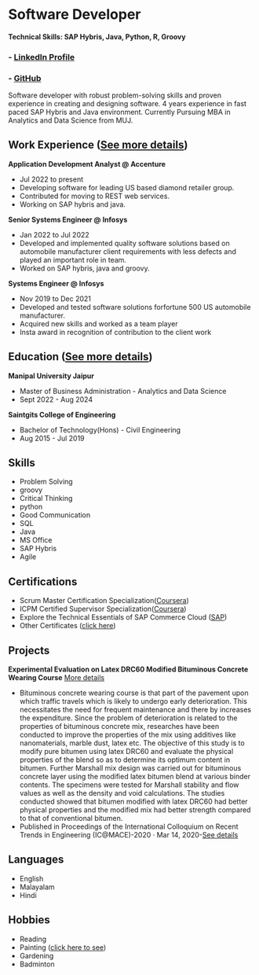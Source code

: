 # Software Developer

#### Technical Skills: SAP Hybris, Java, Python, R, Groovy

### - [Linkedln Profile](https://www.linkedin.com/in/treesa-sabu-66a029128/)                        
### - [GitHub](https://github.com/treesasabu98)

Software developer with robust problem-solving skills and proven experience in creating and designing software. 4 years experience in fast paced SAP Hybris and Java environment. Currently Pursuing MBA in Analytics and Data Science from MUJ.

## Work Experience ([See more details](/profile/experience.md))
**Application Development Analyst @ Accenture**
- Jul 2022 to present
- Developing software for leading US based diamond retailer group.
- Contributed for moving to REST web services.
- Working on SAP hybris and java.

**Senior Systems Engineer @ Infosys**
- Jan 2022 to Jul 2022
- Developed and implemented quality software solutions based on automobile manufacturer client requirements with less defects and played an important role in team.
- Worked on SAP hybris, java and groovy.

**Systems Engineer @ Infosys**
- Nov 2019 to Dec 2021
- Developed and tested software solutions forfortune 500 US automobile manufacturer.
- Acquired new skills and worked as a team player
- Insta award in recognition of contribution to the client work

## Education ([See more details](/profile/education.md))
**Manipal University Jaipur**
- Master of Business Administration - Analytics and Data Science
- Sept 2022 - Aug 2024
  
**Saintgits College of Engineering**
- Bachelor of Technology(Hons) - Civil Engineering
- Aug 2015 - Jul 2019

## Skills
- Problem Solving
- groovy
- Critical Thinking
- python
- Good Communication
- SQL
- Java
- MS Office
- SAP Hybris
- Agile

## Certifications
- Scrum Master Certification Specialization([Coursera](https://www.coursera.org/account/accomplishments/specialization/certificate/J727HTMTK3JK))
- ICPM Certified Supervisor Specialization([Coursera](
https://www.coursera.org/account/accomplishments/specialization/certificate/6CXJV9GPL2RN))
- Explore the Technical Essentials of SAP Commerce Cloud ([SAP](https://www.credly.com/badges/f0ebdd8d-6c65-4632-be71-bee930ab2afd/public_url))
- Other Certificates ([click here](https://www.linkedin.com/in/treesa-sabu-66a029128/details/certifications/))

## Projects
**Experimental Evaluation on Latex DRC60 Modified Bituminous Concrete Wearing Course** [More details](/btech/bituminous-concrete.md)
- Bituminous concrete wearing course is that part of the pavement upon which traffic travels which is likely to undergo early deterioration. This necessitates the need for frequent maintenance and there by increases the expenditure. Since the problem of deterioration is related to the properties of bituminous concrete mix, researches have been conducted to improve the properties of the mix using additives like nanomaterials, marble dust, latex etc. The objective of this study is to modify pure bitumen using latex DRC60 and evaluate the physical properties of the blend so as to determine its optimum content in bitumen. Further Marshall mix design was carried out for bituminous concrete layer using the modified latex bitumen blend at various binder contents. The specimens were tested for Marshall stability and flow values as well as the density and void calculations. The studies conducted showed that bitumen modified with latex DRC60 had better physical properties and the modified mix had better strength compared to that of conventional bitumen.
- Published in Proceedings of the International Colloquium on Recent Trends in Engineering (IC@MACE)-2020 · Mar 14, 2020-[See details](btech/assets/46_PROCEEDINGS.pdf)

## Languages
- English
- Malayalam
- Hindi

## Hobbies
- Reading
- Painting ([click here to see](/paintings/paintings.md))
- Gardening
- Badminton
